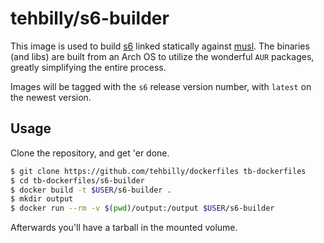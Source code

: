 # tehbilly/s6-builder

This image is used to build [s6](http://www.skarnet.org/software/s6/) linked statically against
[musl](http://www.musl-libc.org/). The binaries (and libs) are built from an Arch OS to utilize
the wonderful `AUR` packages, greatly simplifying the entire process.

Images will be tagged with the `s6` release version number, with `latest` on the newest version.

## Usage

Clone the repository, and get 'er done.

```bash
$ git clone https://github.com/tehbilly/dockerfiles tb-dockerfiles
$ cd tb-dockerfiles/s6-builder
$ docker build -t $USER/s6-builder .
$ mkdir output
$ docker run --rm -v $(pwd)/output:/output $USER/s6-builder
```

Afterwards you'll have a tarball in the mounted volume.

